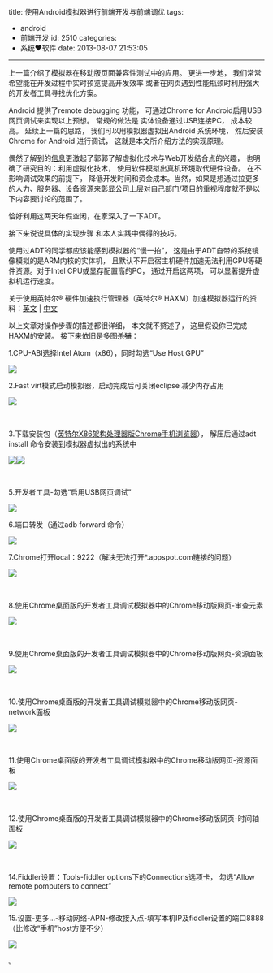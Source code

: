title: 使用Android模拟器进行前端开发与前端调优
tags:
  - android
  - 前端开发
id: 2510
categories:
  - 系统❤软件
date: 2013-08-07 21:53:05
---

上一篇介绍了模拟器在移动版页面兼容性测试中的应用。 更进一步地， 我们常常希望能在开发过程中实时预览提高开发效率 或者在网页遇到性能瓶颈时利用强大的开发者工具寻找优化方案。

Android 提供了remote debugging 功能， 可通过Chrome for Android启用USB网页调试来实现以上预想。 常规的做法是 实体设备通过USB连接PC， 成本较高。 延续上一篇的思路， 我们可以用模拟器虚拟出Android 系统环境， 然后安装Chrome for Android 进行调试， 这就是本文所介绍方法的实现原理。

偶然了解到的[信息](http://jiepang.com/user/story?uid=578876010&amp;pid=103611335)更激起了郭郭了解虚拟化技术与Web开发结合点的兴趣， 也明确了研究目的：利用虚拟化技术， 使用软件模拟出真机环境取代硬件设备。 在不影响调试效果的前提下， 降低开发时间和资金成本。当然，如果是想通过拉更多的人力、服务器、设备资源来彰显公司上层对自己部门/项目的重视程度就不是以下内容要讨论的范围了。

恰好利用这两天年假空闲，在家深入了一下ADT。

<!--more-->

接下来说说具体的实现步骤 和本人实践中偶得的技巧。

使用过ADT的同学都应该能感到模拟器的“慢一拍”， 这是由于ADT自带的系统镜像模拟的是ARM内核的实体机， 且默认不开启宿主机硬件加速无法利用GPU等硬件资源。对于Intel CPU或显存配置高的PC， 通过开启这两项， 可以显著提升虚拟机运行速度。

关于使用英特尔® 硬件加速执行管理器（英特尔® HAXM）加速模拟器运行的资料：[英文](http://software.intel.com/en-us/articles/speeding-up-the-android-emulator-on-intel-architecture) | [中文](http://www.cnblogs.com/beginor/archive/2013/01/13/2858228.html)

以上文章对操作步骤的描述都很详细， 本文就不赘述了， 这里假设你已完成HAXM的安装。 接下来依旧是多图<del>杀猫</del>：

1.CPU-ABI选择Intel Atom（x86），同时勾选“Use Host GPU”

[![](http://a.kainy.cn/201308/1.CPU-ABI%E9%80%89%E6%8B%A9Intel%20Atom%EF%BC%88x86%EF%BC%89.jpg)](http://a.kainy.cn/201308/1.CPU-ABI%E9%80%89%E6%8B%A9Intel%20Atom%EF%BC%88x86%EF%BC%89.jpg)

2.Fast virt模式启动模拟器，启动完成后可关闭eclipse 减少内存占用

[![](http://a.kainy.cn/201308/2.Fast%20virt%E6%A8%A1%E5%BC%8F%E5%90%AF%E5%8A%A8%E6%A8%A1%E6%8B%9F%E5%99%A8.jpg)](http://a.kainy.cn/201308/2.Fast%20virt%E6%A8%A1%E5%BC%8F%E5%90%AF%E5%8A%A8%E6%A8%A1%E6%8B%9F%E5%99%A8.jpg)

&nbsp;

3.下载安装包（[英特尔X86架构处理器版Chrome手机浏览器](http://yun.baidu.com/mall/product/detail?pid=310161883619451120 "搜了个底朝天，才搞到的X86版本哦 - com.android.chromeX86-28.0.1500.94")）， 解压后通过adt install 命令安装到模拟器虚拟出的系统中

[![](http://a.kainy.cn/201308/3.chromeX86%E5%AE%89%E8%A3%85%E6%88%90%E5%8A%9F.jpg)](http://a.kainy.cn/201308/3.chromeX86%E5%AE%89%E8%A3%85%E6%88%90%E5%8A%9F.jpg)[![](http://a.kainy.cn/201308/4.chromeX86about.jpg)](http://a.kainy.cn/201308/4.chromeX86about.jpg)

&nbsp;

5.开发者工具-勾选“启用USB网页调试”

[![](http://a.kainy.cn/201308/5.%E5%BC%80%E5%8F%91%E8%80%85%E5%B7%A5%E5%85%B7-%E5%8B%BE%E9%80%89%E2%80%9C%E5%90%AF%E7%94%A8USB%E7%BD%91%E9%A1%B5%E8%B0%83%E8%AF%95%E2%80%9D.jpg)](http://a.kainy.cn/201308/5.%E5%BC%80%E5%8F%91%E8%80%85%E5%B7%A5%E5%85%B7-%E5%8B%BE%E9%80%89%E2%80%9C%E5%90%AF%E7%94%A8USB%E7%BD%91%E9%A1%B5%E8%B0%83%E8%AF%95%E2%80%9D.jpg)

6.端口转发（通过adb forward 命令）

[![](http://a.kainy.cn/201308/6.%E7%AB%AF%E5%8F%A3%E8%BD%AC%E5%8F%91.jpg)](http://a.kainy.cn/201308/6.%E7%AB%AF%E5%8F%A3%E8%BD%AC%E5%8F%91.jpg)

7.Chrome打开local：9222（解决无法打开*.appspot.com链接的问题）

[![](http://a.kainy.cn/201308/7.Chrome%E6%89%93%E5%BC%80local%EF%BC%9A9222.jpg)](http://a.kainy.cn/201308/7.Chrome%E6%89%93%E5%BC%80local%EF%BC%9A9222.jpg)

&nbsp;

8.使用Chrome桌面版的开发者工具调试模拟器中的Chrome移动版网页-审查元素

[![](http://a.kainy.cn/201308/8.%E4%BD%BF%E7%94%A8Chrome%E6%A1%8C%E9%9D%A2%E7%89%88%E7%9A%84%E5%BC%80%E5%8F%91%E8%80%85%E5%B7%A5%E5%85%B7%E8%B0%83%E8%AF%95%E6%A8%A1%E6%8B%9F%E5%99%A8%E4%B8%AD%E7%9A%84Chrome%E7%A7%BB%E5%8A%A8%E7%89%88%E7%BD%91%E9%A1%B5-%E5%AE%A1%E6%9F%A5%E5%85%83%E7%B4%A0.jpg)](http://a.kainy.cn/201308/8.%E4%BD%BF%E7%94%A8Chrome%E6%A1%8C%E9%9D%A2%E7%89%88%E7%9A%84%E5%BC%80%E5%8F%91%E8%80%85%E5%B7%A5%E5%85%B7%E8%B0%83%E8%AF%95%E6%A8%A1%E6%8B%9F%E5%99%A8%E4%B8%AD%E7%9A%84Chrome%E7%A7%BB%E5%8A%A8%E7%89%88%E7%BD%91%E9%A1%B5-%E5%AE%A1%E6%9F%A5%E5%85%83%E7%B4%A0.jpg)

&nbsp;

9.使用Chrome桌面版的开发者工具调试模拟器中的Chrome移动版网页-资源面板

[![](http://a.kainy.cn/201308/9.%E4%BD%BF%E7%94%A8Chrome%E6%A1%8C%E9%9D%A2%E7%89%88%E7%9A%84%E5%BC%80%E5%8F%91%E8%80%85%E5%B7%A5%E5%85%B7%E8%B0%83%E8%AF%95%E6%A8%A1%E6%8B%9F%E5%99%A8%E4%B8%AD%E7%9A%84Chrome%E7%A7%BB%E5%8A%A8%E7%89%88%E7%BD%91%E9%A1%B5-%E8%B5%84%E6%BA%90%E9%9D%A2%E6%9D%BF.jpg)](http://a.kainy.cn/201308/9.%E4%BD%BF%E7%94%A8Chrome%E6%A1%8C%E9%9D%A2%E7%89%88%E7%9A%84%E5%BC%80%E5%8F%91%E8%80%85%E5%B7%A5%E5%85%B7%E8%B0%83%E8%AF%95%E6%A8%A1%E6%8B%9F%E5%99%A8%E4%B8%AD%E7%9A%84Chrome%E7%A7%BB%E5%8A%A8%E7%89%88%E7%BD%91%E9%A1%B5-%E8%B5%84%E6%BA%90%E9%9D%A2%E6%9D%BF.jpg)

&nbsp;

10.使用Chrome桌面版的开发者工具调试模拟器中的Chrome移动版网页-network面板

[![](http://a.kainy.cn/201308/10.%E4%BD%BF%E7%94%A8Chrome%E6%A1%8C%E9%9D%A2%E7%89%88%E7%9A%84%E5%BC%80%E5%8F%91%E8%80%85%E5%B7%A5%E5%85%B7%E8%B0%83%E8%AF%95%E6%A8%A1%E6%8B%9F%E5%99%A8%E4%B8%AD%E7%9A%84Chrome%E7%A7%BB%E5%8A%A8%E7%89%88%E7%BD%91%E9%A1%B5-network%E9%9D%A2%E6%9D%BF.jpg)](http://a.kainy.cn/201308/10.%E4%BD%BF%E7%94%A8Chrome%E6%A1%8C%E9%9D%A2%E7%89%88%E7%9A%84%E5%BC%80%E5%8F%91%E8%80%85%E5%B7%A5%E5%85%B7%E8%B0%83%E8%AF%95%E6%A8%A1%E6%8B%9F%E5%99%A8%E4%B8%AD%E7%9A%84Chrome%E7%A7%BB%E5%8A%A8%E7%89%88%E7%BD%91%E9%A1%B5-network%E9%9D%A2%E6%9D%BF.jpg)

&nbsp;

11.使用Chrome桌面版的开发者工具调试模拟器中的Chrome移动版网页-资源面板

[![](http://a.kainy.cn/201308/11.%E4%BD%BF%E7%94%A8Chrome%E6%A1%8C%E9%9D%A2%E7%89%88%E7%9A%84%E5%BC%80%E5%8F%91%E8%80%85%E5%B7%A5%E5%85%B7%E8%B0%83%E8%AF%95%E6%A8%A1%E6%8B%9F%E5%99%A8%E4%B8%AD%E7%9A%84Chrome%E7%A7%BB%E5%8A%A8%E7%89%88%E7%BD%91%E9%A1%B5-%E8%B5%84%E6%BA%90%E9%9D%A2%E6%9D%BF.jpg)](http://a.kainy.cn/201308/11.%E4%BD%BF%E7%94%A8Chrome%E6%A1%8C%E9%9D%A2%E7%89%88%E7%9A%84%E5%BC%80%E5%8F%91%E8%80%85%E5%B7%A5%E5%85%B7%E8%B0%83%E8%AF%95%E6%A8%A1%E6%8B%9F%E5%99%A8%E4%B8%AD%E7%9A%84Chrome%E7%A7%BB%E5%8A%A8%E7%89%88%E7%BD%91%E9%A1%B5-%E8%B5%84%E6%BA%90%E9%9D%A2%E6%9D%BF.jpg)

&nbsp;

12.使用Chrome桌面版的开发者工具调试模拟器中的Chrome移动版网页-时间轴面板

[![](http://a.kainy.cn/201308/12.%E4%BD%BF%E7%94%A8Chrome%E6%A1%8C%E9%9D%A2%E7%89%88%E7%9A%84%E5%BC%80%E5%8F%91%E8%80%85%E5%B7%A5%E5%85%B7%E8%B0%83%E8%AF%95%E6%A8%A1%E6%8B%9F%E5%99%A8%E4%B8%AD%E7%9A%84Chrome%E7%A7%BB%E5%8A%A8%E7%89%88%E7%BD%91%E9%A1%B5-%E6%97%B6%E9%97%B4%E8%BD%B4%E9%9D%A2%E6%9D%BF.jpg)](http://a.kainy.cn/201308/12.%E4%BD%BF%E7%94%A8Chrome%E6%A1%8C%E9%9D%A2%E7%89%88%E7%9A%84%E5%BC%80%E5%8F%91%E8%80%85%E5%B7%A5%E5%85%B7%E8%B0%83%E8%AF%95%E6%A8%A1%E6%8B%9F%E5%99%A8%E4%B8%AD%E7%9A%84Chrome%E7%A7%BB%E5%8A%A8%E7%89%88%E7%BD%91%E9%A1%B5-%E6%97%B6%E9%97%B4%E8%BD%B4%E9%9D%A2%E6%9D%BF.jpg)

&nbsp;

14.Fiddler设置：Tools-fiddler options下的Connections选项卡， 勾选“Allow remote pomputers to connect”

[![](http://a.kainy.cn/201308/14.Fiddler%E8%AE%BE%E7%BD%AE%EF%BC%9ATools-fiddler%20options%E4%B8%8B%E7%9A%84Connections%E9%80%89%E9%A1%B9%E5%8D%A1.jpg)](http://a.kainy.cn/201308/14.Fiddler%E8%AE%BE%E7%BD%AE%EF%BC%9ATools-fiddler%20options%E4%B8%8B%E7%9A%84Connections%E9%80%89%E9%A1%B9%E5%8D%A1.jpg)

15.设置-更多…-移动网络-APN-修改接入点-填写本机IP及fiddler设置的端口8888（比修改“手机”host方便不少）

[![](http://a.kainy.cn/201308/15.%E8%AE%BE%E7%BD%AE-%E6%9B%B4%E5%A4%9A%E2%80%A6-%E7%A7%BB%E5%8A%A8%E7%BD%91%E7%BB%9C-APN-%E4%BF%AE%E6%94%B9%E6%8E%A5%E5%85%A5%E7%82%B9-%E5%A1%AB%E5%86%99%E6%9C%AC%E6%9C%BAIP%E5%8F%8Afiddler%E8%AE%BE%E7%BD%AE%E7%9A%84%E7%AB%AF%E5%8F%A38888.jpg)](http://a.kainy.cn/201308/15.%E8%AE%BE%E7%BD%AE-%E6%9B%B4%E5%A4%9A%E2%80%A6-%E7%A7%BB%E5%8A%A8%E7%BD%91%E7%BB%9C-APN-%E4%BF%AE%E6%94%B9%E6%8E%A5%E5%85%A5%E7%82%B9-%E5%A1%AB%E5%86%99%E6%9C%AC%E6%9C%BAIP%E5%8F%8Afiddler%E8%AE%BE%E7%BD%AE%E7%9A%84%E7%AB%AF%E5%8F%A38888.jpg)

。